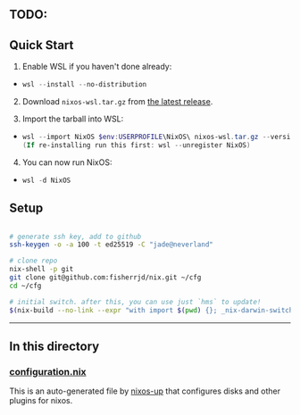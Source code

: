 ## TODO: 


## Quick Start

1. Enable WSL if you haven't done already:

- ```powershell
  wsl --install --no-distribution
  ```

2. Download `nixos-wsl.tar.gz` from [the latest release](https://github.com/nix-community/NixOS-WSL/releases/latest).

3. Import the tarball into WSL:

- ```powershell
  wsl --import NixOS $env:USERPROFILE\NixOS\ nixos-wsl.tar.gz --version 2
  (If re-installing run this first: wsl --unregister NixOS)
  ```

4. You can now run NixOS:

- ```powershell
  wsl -d NixOS
  ```


## Setup

```bash

# generate ssh key, add to github
ssh-keygen -o -a 100 -t ed25519 -C "jade@neverland"

# clone repo
nix-shell -p git
git clone git@github.com:fisherrjd/nix.git ~/cfg
cd ~/cfg

# initial switch. after this, you can use just `hms` to update!
$(nix-build --no-link --expr "with import $(pwd) {}; _nix-darwin-switch" --argstr host "neverland")/bin/switch


```


---

## In this directory

### [configuration.nix](./configuration.nix)

This is an auto-generated file by [nixos-up](https://github.com/samuela/nixos-up) that configures disks and other plugins for nixos.
